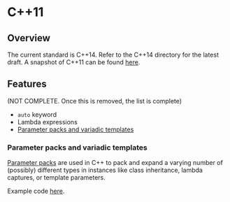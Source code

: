# C++11

## Overview

The current standard is C++14. Refer to the C++14 directory for the latest draft. A snapshot of C++11 can be found [here](https://github.com/cplusplus/draft/blob/master/papers/N3485.pdf).

## Features 
(NOT COMPLETE. Once this is removed, the list is complete)

* `auto` keyword
* Lambda expressions
* [Parameter packs and variadic templates](#parameter-packs-and-variadic-templates)

### Parameter packs and variadic templates
[Parameter packs](http://en.cppreference.com/w/cpp/language/parameter_pack)
are used in C++ to pack and expand a varying number of (possibly) different types in instances like class inheritance, lambda captures, or template parameters. 

Example code [here](examples/parampack.cpp).
